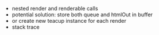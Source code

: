  - nested render and renderable calls
  - potential solution: store both queue and htmlOut in buffer
  - or create new teacup instance for each render
 - stack trace
